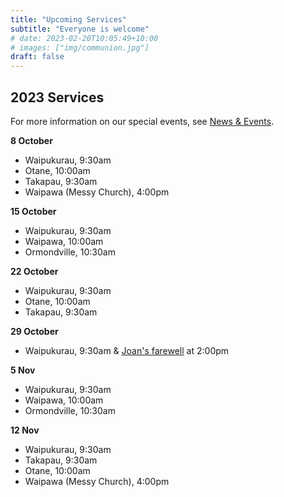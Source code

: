 ```yaml
---
title: "Upcoming Services"
subtitle: "Everyone is welcome"
# date: 2023-02-20T10:05:49+10:00
# images: ["img/communion.jpg"]
draft: false
---
```


## 2023 Services

For more information on our special events, see [News & Events](/news).

**8 October**

* Waipukurau, 9:30am
* Otane, 10:00am
* Takapau, 9:30am
* Waipawa (Messy Church), 4:00pm

**15 October**

* Waipukurau, 9:30am
* Waipawa, 10:00am
* Ormondville, 10:30am

**22 October**

* Waipukurau, 9:30am
* Otane, 10:00am
* Takapau, 9:30am

**29 October**

* Waipukurau, 9:30am & [Joan's farewell](/news/joans-farewell) at 2:00pm

**5 Nov**

* Waipukurau, 9:30am
* Waipawa, 10:00am
* Ormondville, 10:30am

**12 Nov**

* Waipukurau, 9:30am
* Takapau, 9:30am
* Otane, 10:00am
* Waipawa (Messy Church), 4:00pm